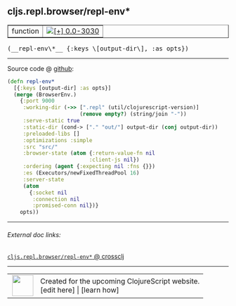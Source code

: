 ## cljs.repl.browser/repl-env\*



 <table border="1">
<tr>
<td>function</td>
<td><a href="https://github.com/cljsinfo/cljs-api-docs/tree/0.0-3030"><img valign="middle" alt="[+] 0.0-3030" title="Added in 0.0-3030" src="https://img.shields.io/badge/+-0.0--3030-lightgrey.svg"></a> </td>
</tr>
</table>


 <samp>
(__repl-env\*__ {:keys \[output-dir\], :as opts})<br>
</samp>

---







Source code @ [github](https://github.com/clojure/clojurescript/blob/r3195/src/clj/cljs/repl/browser.clj#L534-L554):

```clj
(defn repl-env*
  [{:keys [output-dir] :as opts}]
  (merge (BrowserEnv.)
    {:port 9000
     :working-dir (->> [".repl" (util/clojurescript-version)]
                       (remove empty?) (string/join "-"))
     :serve-static true
     :static-dir (cond-> ["." "out/"] output-dir (conj output-dir))
     :preloaded-libs []
     :optimizations :simple
     :src "src/"
     :browser-state (atom {:return-value-fn nil
                          :client-js nil})
     :ordering (agent {:expecting nil :fns {}})
     :es (Executors/newFixedThreadPool 16)
     :server-state
     (atom
       {:socket nil
        :connection nil
        :promised-conn nil})}
    opts))
```

<!--
Repo - tag - source tree - lines:

 <pre>
clojurescript @ r3195
└── src
    └── clj
        └── cljs
            └── repl
                └── <ins>[browser.clj:534-554](https://github.com/clojure/clojurescript/blob/r3195/src/clj/cljs/repl/browser.clj#L534-L554)</ins>
</pre>

-->

---



###### External doc links:

[`cljs.repl.browser/repl-env*` @ crossclj](http://crossclj.info/fun/cljs.repl.browser/repl-env*.html)<br>

---

 <table>
<tr><td>
<img valign="middle" align="right" width="48px" src="http://i.imgur.com/Hi20huC.png">
</td><td>
Created for the upcoming ClojureScript website.<br>
[edit here] | [learn how]
</td></tr></table>

[edit here]:https://github.com/cljsinfo/cljs-api-docs/blob/master/cljsdoc/cljs.repl.browser_repl-envSTAR.cljsdoc
[learn how]:https://github.com/cljsinfo/cljs-api-docs/wiki/cljsdoc-files

<!--

This information was too distracting to show to readers, but I'll leave it
commented here since it is helpful to:

- pretty-print the data used to generate this document
- and show how to retrieve that data



The API data for this symbol:

```clj
{:ns "cljs.repl.browser",
 :name "repl-env*",
 :type "function",
 :signature ["[{:keys [output-dir], :as opts}]"],
 :source {:code "(defn repl-env*\n  [{:keys [output-dir] :as opts}]\n  (merge (BrowserEnv.)\n    {:port 9000\n     :working-dir (->> [\".repl\" (util/clojurescript-version)]\n                       (remove empty?) (string/join \"-\"))\n     :serve-static true\n     :static-dir (cond-> [\".\" \"out/\"] output-dir (conj output-dir))\n     :preloaded-libs []\n     :optimizations :simple\n     :src \"src/\"\n     :browser-state (atom {:return-value-fn nil\n                          :client-js nil})\n     :ordering (agent {:expecting nil :fns {}})\n     :es (Executors/newFixedThreadPool 16)\n     :server-state\n     (atom\n       {:socket nil\n        :connection nil\n        :promised-conn nil})}\n    opts))",
          :title "Source code",
          :repo "clojurescript",
          :tag "r3195",
          :filename "src/clj/cljs/repl/browser.clj",
          :lines [534 554]},
 :full-name "cljs.repl.browser/repl-env*",
 :full-name-encode "cljs.repl.browser_repl-envSTAR",
 :history [["+" "0.0-3030"]]}

```

Retrieve the API data for this symbol:

```clj
;; from Clojure REPL
(require '[clojure.edn :as edn])
(-> (slurp "https://raw.githubusercontent.com/cljsinfo/cljs-api-docs/catalog/cljs-api.edn")
    (edn/read-string)
    (get-in [:symbols "cljs.repl.browser/repl-env*"]))
```

-->
